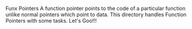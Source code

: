 Funx Pointers
A function pointer points to the code of a particular function unlike normal pointers which point to data.
This directory handles Function Pointers with some tasks.
Let's Goo!!!
